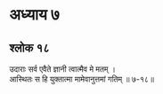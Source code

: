 # अध्याय ७

## श्लोक १८

उदाराः सर्व एवैते ज्ञानी त्वात्मैव मे मतम् ।<br>आस्थितः स हि युक्तात्मा मामेवानुत्तमां गतिम् ॥ ७-१८॥<br><br>

